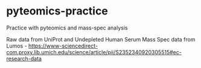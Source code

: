 # pyteomics-practice
Practice with pyteomics and mass-spec analysis

Raw data from UniProt and Undepleted Human Serum Mass Spec data from Lumos - https://www-sciencedirect-com.proxy.lib.umich.edu/science/article/pii/S2352340920305515#ec-research-data
